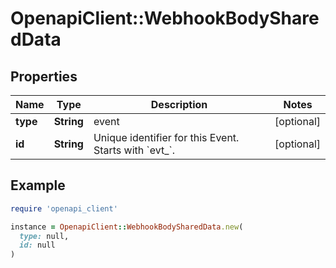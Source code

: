 # OpenapiClient::WebhookBodySharedData

## Properties

| Name | Type | Description | Notes |
| ---- | ---- | ----------- | ----- |
| **type** | **String** | event | [optional] |
| **id** | **String** | Unique identifier for this Event. Starts with &#x60;evt_&#x60;. | [optional] |

## Example

```ruby
require 'openapi_client'

instance = OpenapiClient::WebhookBodySharedData.new(
  type: null,
  id: null
)
```

